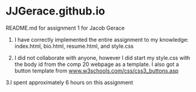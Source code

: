 # JJGerace.github.io
README.md for assignment 1 for Jacob Gerace

1. I have correctly implemented the entire assignment to my knowledge: index.html, bio.html, resume.html, and style.css

2. I did not collaborate with anyone, however I did start my style.css with the body id from the comp 20 webpage as a template. I also got a button template from www.w3schools.com/css/css3_buttons.asp

3.I spent approximately 6 hours on this assignment

